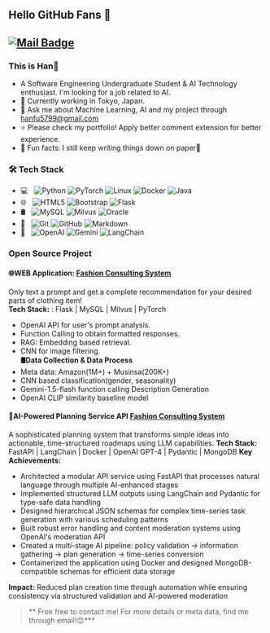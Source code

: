 ## Hello GitHub Fans 👋
[![Mail Badge](https://img.shields.io/badge/-hanfu5799@gmail.com-c14438?style=flat&logo=Gmail&logoColor=white&link=mailto:hanfu5799@gmail.com)](mailto:hanfu5799@gmail.com)
---


### This is Han🚗

- A Software Engineering Undergraduate Student & AI Technology enthusiast. I'm looking for a job related to AI.
- 🗼 Currently working in Tokyo, Japan.
- 💬 Ask me about Machine Learning, AI and my project through [hanfu5799@gmail.com](mailto:hanfu5799@gmail.com)
- ⭐ Please check my portfolio! Apply better comment extension for better experience.
- 🙈 Fun facts: I still keep writing things down on paper📝

### 🛠 Tech Stack

- 💻 &#160; ![Python](https://img.shields.io/badge/-Python-333333?style=flat&logo=python&logoColor=007396)
![PyTorch](https://img.shields.io/badge/-PyTorch-333333?style=flat&logo=pytorch&logoColor=007396)
![Linux](https://img.shields.io/badge/-Linux-333333?style=flat&logo=Linux&logoColor=FCC624)
![Docker](https://img.shields.io/badge/-Docker-333333?style=flat&logo=docker&logoColor=FF4800)
![Java](https://img.shields.io/badge/-Java-333333?style=flat&logo=Java&logoColor=007396)
- 🌐 &#160; ![HTML5](https://img.shields.io/badge/-HTML5-333333?style=flat&logo=HTML5)
![Bootstrap](https://img.shields.io/badge/-Bootstrap-333333?style=flat&logo=bootstrap&logoColor=563D7C)
![Flask](https://img.shields.io/badge/-Flask-333333?style=flat&logo=flask)
- 🛢 &#160; ![MySQL](https://img.shields.io/badge/-MySQL-333333?style=flat&logo=mysql)
![Milvus](https://img.shields.io/badge/-Milvus-333333?style=flat&logo=milvus)
![Oracle](https://img.shields.io/badge/-Oracle-333333?style=flat&logo=Oracle)
- 🔧 &#160; ![Git](https://img.shields.io/badge/-Git-333333?style=flat&logo=git)
![GitHub](https://img.shields.io/badge/-GitHub-333333?style=flat&logo=github)
![Markdown](https://img.shields.io/badge/-Markdown-333333?style=flat&logo=markdown)
- 🤖 &#160; ![OpenAI](https://img.shields.io/badge/-OpenAI-333333?style=flat&logo=openai)
![Gemini](https://img.shields.io/badge/-Gemini-333333?style=flat&logo=Google)
![LangChain](https://img.shields.io/badge/-LangChain-333333?style=flat&logo=LangChain)

### Open Source Project
#### 🌐WEB Application:  [Fashion Consulting System]([https://github.com/--](https://github.com/Hann-Fu/Fashion-Consulting))  
Only text a prompt and get a complete recommendation for your desired parts of clothing item!  
**Tech Stack:** : Flask | MySQL | Milvus | PyTorch  
- OpenAI API for user's prompt analysis.  
- Function Calling to obtain formatted responses.  
- RAG: Embedding based retrieval.  
- CNN for image filtering.  
**🛢Data Collection & Data Process**
- Meta data: Amazon(1M+) + Musinsa(200K+)
- CNN based classification(gender, seasonality)
- Gemini-1.5-flash function calling Description Generation
- OpenAI CLIP similarity baseline model

#### 📝AI-Powered Planning Service API [Fashion Consulting System]([https://github.com/--](https://github.com/Hann-Fu/Fashion-Consulting)) 
A sophisticated planning system that transforms simple ideas into actionable, time-structured roadmaps using LLM capabilities.
**Tech Stack:** FastAPI | LangChain | Docker | OpenAI GPT-4 | Pydantic | MongoDB
**Key Achievements:**
- Architected a modular API service using FastAPI that processes natural language through multiple AI-enhanced stages
- Implemented structured LLM outputs using LangChain and Pydantic for type-safe data handling
- Designed hierarchical JSON schemas for complex time-series task generation with various scheduling patterns
- Built robust error handling and content moderation systems using OpenAI's moderation API
- Created a multi-stage AI pipeline: policy validation → information gathering → plan generation → time-series conversion
- Containerized the application using Docker and designed MongoDB-compatible schemas for efficient data storage

**Impact:** Reduced plan creation time through automation while ensuring consistency via structured validation and AI-powered moderation

> ** Free free to contact me! For more details or meta data, find me through email!😊***
